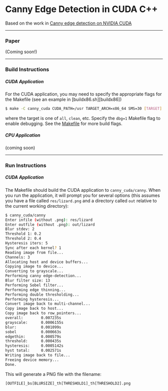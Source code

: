 # Canny Edge Detection in CUDA C++

Based on the work in [Canny edge detection on NVIDIA CUDA][paper]

---

### Paper
(Coming soon!)

---

### Build Instructions
##### CUDA Application
For the CUDA application, you may need to specify the appropriate
flags for the Makefile (see an example in [buildx86.sh][buildx86])
```bash
$ make -C canny_cuda CUDA_PATH=/usr TARGET_ARCH=x86_64 SMS=30 [TARGET]
```
where the target is one of `all`, `clean`, etc. Specify the `dbg=1` Makefile flag to enable debugging. See the [Makefile](canny_cuda/Makefile) for more build flags.

##### CPU Application
(coming soon)

---

### Run Instructions
##### CUDA Application
The Makefile should build the CUDA application to `canny_cuda/canny`. When you run the application, it will prompt you for several options (this assumes you have a file called `res/lizard.png` and a directory called `out` relative to the current working directory):
```bash
$ canny_cuda/canny 
Enter infile (without .png): res/lizard
Enter outfile (without .png): out/lizard
Blur stdev: 2
Threshold 1: 0.2
Threshold 2: 0.4
Hysteresis iters: 5
Sync after each kernel? 1
Reading image from file...
Channels: 3
Allocating host and device buffers...
Copying image to device...
Converting to grayscale...
Performing canny edge-detection...
Blur filter size: 13
Performing Sobel filter...
Performing edge thinning...
Performing double thresholding...
Performing hysteresis...
Convert image back to multi-channel...
Copy image back to host...
Copy image back to row_pointers...
overall:        0.007235s
grayscale:      0.0006155s
blur:           0.001099s
sobel           0.000663s
edgethin:       0.000579s
threshold:      0.000435s
hysteresis:     0.0005142s
hyst total:     0.002571s
Writing image back to file...
Freeing device memory...
Done.
```
This will generate a PNG file with the filename:
```text
[OUTFILE]_bs[BLURSIZE]_th[THRESHOLD1]_th[THRESHOLD2].png
```

[paper]: https://ieeexplore.ieee.org/abstract/document/4563088